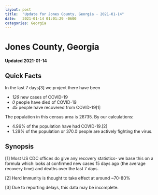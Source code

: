 ```yaml
---
layout: post
title:  "Update for Jones County, Georgia - 2021-01-14"
date:   2021-01-14 01:01:29 -0600
categories: Georgia
---
```


# Jones County, Georgia
#### Updated 2021-01-14

## Quick Facts

In the last 7 days[3] we project there have been
- *126* new cases of COVID-19
- *0* people have died of COVID-19
- *45* people have recovered from COVID-19[1]

The population in this census area is 28735. By our calculations:
- 4.96% of the population have had COVID-19.[2]
- 1.29% of the population or 370.0 people are actively fighting the virus.

## Synopsis




[1] Most US CDC offices do give any recovery statistics- we base this on a formula which looks at confirmed new cases
15 days ago (the average recovery time) and deaths over the last 7 days.

[2] Herd Immunity is thought to take effect at around ~70-80%

[3] Due to reporting delays, this data may be incomplete.
 
    